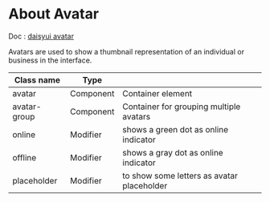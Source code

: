 # About Avatar

Doc : [daisyui avatar](https://daisyui.com/components/avatar/)

Avatars are used to show a thumbnail representation of an individual or business in the interface.

| Class name   |   Type     |                                            |
|--------------|------------|--------------------------------------------|
| avatar       | Component  | Container element                          |
| avatar-group | Component  | Container for grouping multiple avatars    |
| online       | Modifier   | shows a green dot as online indicator      |
| offline      | Modifier   | shows a gray dot as online indicator       |
| placeholder  | Modifier   | to show some letters as avatar placeholder |
